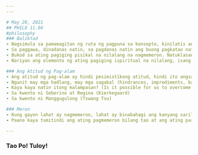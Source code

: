 ```yaml
---
---

# May 20, 2021
## PHILO 11.04
#philosophy 
### Baliktad
- Nagsimula sa pamamagitan ng ruta ng pagpuna sa konsepto, kinilatis ang konsepto at tinungo ang ruta ng paggawa
- Sa paggawa, dinadanas natin, sa pagdanas natin ang buong pagkatao natin (pisikal na katawan/corporeal, diwa/ispiritual/intellect, damdamin/emotions -- natutuwa tayo) ang kasali
- Bukod sa ating pagiging pisikal na nilalang na nagmemeron. Natuklasan natin sa ating sarili may mga elemento na pwedeng masabi na meron tayo.
- Nariyan ang elemento ng ating pagiging ispiritual na nilalang, isang nilalalang na may diwa at intellect. Nariyan din ang elemento ng Kalayaan, makikita ito sa ating pagpapasya. Ang nariyan din ang element ng kamalayan (consciousness) at ang kawalang malay (unconscious)

### Ang Atitud ng Pag-alam
- Ang atitud ng pag-alam ay hindi pesimistikong atitud, hindi ito angsasabi na walang mangyayari diyan dahil walang katapusan yan. Ang atitud ng pag-alam ang pasusumikap natin na malampas ang limitaasyon, malampasan ang ating limitasyon. Ito ang susi sap ag-unawa at pag-unlad
- Ngunit may mga hadlang, may mga sagabal (hindrances, imprediments, barriers). Anu-ano ang mga ito?
- Kaya kaya natin itong malampasan? (Is it possible for us to overcome these hindrances)?
- Sa kwento ni Seberino at Regina (Kierkegaard)
- Sa kwento ni Manggugulong (Tswang Tsu)

### Meron
- Kung gayon lahat ay nagmemeron, lahat ay binabahagi ang kanyang sarili sa pagmemeron ng ibang nagmemeron, kung gayon ang meron ang sumasakop sa lahat ng bagay, lahat ay nagkakaroon ng partisipasyon sa meron
- Paano kaya tumitindi ang ating pagmemeron bilang tao at ang ating partisipasyon sa meron?

--- 
```

### Tao Po! Tuloy!